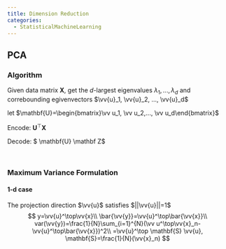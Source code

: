 ```yaml
---
title: Dimension Reduction
categories:
  - StatisticalMachineLearning
---
```


## PCA

### Algorithm

$$
\newcommand{\vv}[1]{\boldsymbol{#1}}
$$



Given data matrix $\mathbf{X}$, get the $d$-largest eigenvalues $\lambda_1, ..., \lambda_d$ and correbounding egivenvectors $\vv{u}_1, \vv{u}_2, ..., \vv{u}_d$

let $\mathbf{U}=\begin{bmatrix}\vv u_1, \vv u_2,..., \vv u_d\end{bmatrix}$

Encode: $\mathbf{U}^\top \mathbf X$

Decode: $ \mathbf{U} \mathbf Z$

​	

### Maximum Variance Formulation

#### 1-d case

The projection direction $\vv{u}$ satisfies $||\vv{u}||=1$
$$
y=\vv{u}^\top\vv{x}\\
\bar{\vv{y}}=\vv{u}^\top\bar{\vv{x}}\\
var(\vv{y})=\frac{1}{N}\sum_{i=1}^{N}(\vv u^\top\vv{x}_n-\vv{u}^\top\bar{\vv{x}})^2\\
=\vv{u}^\top \mathbf{S} \vv{u}, \mathbf{S}=\frac{1}{N}(\vv{x}_n)
$$


